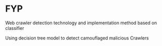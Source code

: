 # FYP
Web crawler detection technology and implementation method based on classifier

Using decision tree model to detect camouflaged malicious Crawlers
